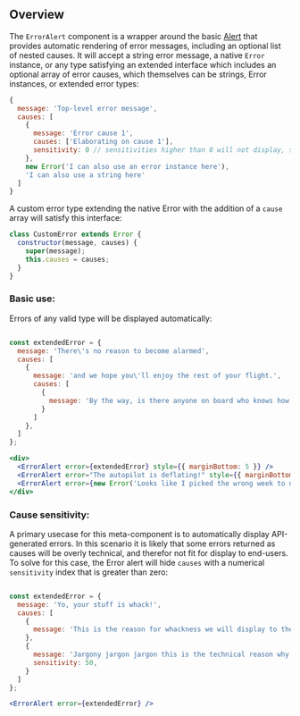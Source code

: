 ## Overview

The `ErrorAlert` component is a wrapper around the basic [Alert](#/React%20Components/Alert) that provides automatic rendering of error messages, including an optional list of nested causes. It will accept a string error message, a native `Error` instance, or any type satisfying an extended interface which includes an optional array of error causes, which themselves can be strings, Error instances, or extended error types:

```js static
{
  message: 'Top-level error message',
  causes: [
    {
      message: 'Error cause 1',
      causes: ['Elaborating on cause 1'],
      sensitivity: 0 // sensitivities higher than 0 will not display, see below
    },
    new Error('I can also use an error instance here'),
    'I can also use a string here'
  ]
}
```

A custom error type extending the native Error with the addition of a `cause` array will satisfy this interface:

```js static
class CustomError extends Error {
  constructor(message, causes) {
    super(message);
    this.causes = causes;
  }
}
```

### Basic use:

Errors of any valid type will be displayed automatically:

```jsx

const extendedError = {
  message: 'There\'s no reason to become alarmed',
  causes: [
    {
      message: 'and we hope you\'ll enjoy the rest of your flight.',
      causes: [
        {
          message: 'By the way, is there anyone on board who knows how to fly a plane?'
        }
      ]
    },
  ]
};

<div>
  <ErrorAlert error={extendedError} style={{ marginBottom: 5 }} />
  <ErrorAlert error="The autopilot is deflating!" style={{ marginBottom: 5 }} />
  <ErrorAlert error={new Error('Looks like I picked the wrong week to quit sniffing glue.')} style={{ marginBottom: 5 }} />
</div>
```

### Cause sensitivity:

A primary usecase for this meta-component is to automatically display API-generated errors. In this scenario it is likely that some errors returned as causes will be overly technical, and therefor not fit for display to end-users. To solve for this case, the Error alert will hide `causes` with a numerical `sensitivity` index that is greater than zero:

```jsx

const extendedError = {
  message: 'Yo, your stuff is whack!',
  causes: [
    {
      message: 'This is the reason for whackness we will display to the user, but there is more!',
    },
    {
      message: 'Jargony jargon jargon this is the technical reason why it is whack',
      sensitivity: 50,
    }
  ]
};

<ErrorAlert error={extendedError} />
```
